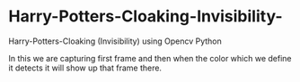 # Harry-Potters-Cloaking-Invisibility-
Harry-Potters-Cloaking (Invisibility) using Opencv Python

In this we are capturing first frame and then when the color which we define it detects it will show up that frame there.

